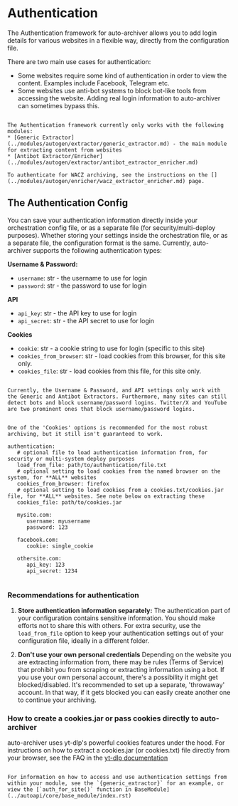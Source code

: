 # Authentication

The Authentication framework for auto-archiver allows you to add login details for various websites in a flexible way, directly from the configuration file.

There are two main use cases for authentication:
* Some websites require some kind of authentication in order to view the content. Examples include Facebook, Telegram etc.
* Some websites use anti-bot systems to block bot-like tools from accessing the website. Adding real login information to auto-archiver can sometimes bypass this.

```{note}

The Authentication framework currently only works with the following modules:
* [Generic Extractor](../modules/autogen/extractor/generic_extractor.md) - the main module for extracting content from websites
* [Antibot Extractor/Enricher](../modules/autogen/extractor/antibot_extractor_enricher.md)

To authenticate for WACZ archiving, see the instructions on the [](../modules/autogen/enricher/wacz_extractor_enricher.md) page.
```

## The Authentication Config

You can save your authentication information directly inside your orchestration config file, or as a separate file (for security/multi-deploy purposes). Whether storing your settings inside the orchestration file, or as a separate file, the configuration format is the same. Currently, auto-archiver supports the following authentication types:

**Username & Password:**
- `username`: str - the username to use for login
- `password`: str - the password to use for login

**API**
- `api_key`: str - the API key to use for login
- `api_secret`: str - the API secret to use for login
  
**Cookies**
- `cookie`: str - a cookie string to use for login (specific to this site)
- `cookies_from_browser`: str - load cookies from this browser, for this site only.
- `cookies_file`: str - load cookies from this file, for this site only.

```{note} 

Currently, the Username & Password, and API settings only work with the Generic and Antibot Extractors. Furthermore, many sites can still detect bots and block username/password logins. Twitter/X and YouTube are two prominent ones that block username/password logins.


One of the 'Cookies' options is recommended for the most robust archiving, but it still isn't guaranteed to work.
```

```{code} yaml
authentication:
   # optional file to load authentication information from, for security or multi-system deploy purposes
   load_from_file: path/to/authentication/file.txt
   # optional setting to load cookies from the named browser on the system, for **ALL** websites
   cookies_from_browser: firefox
   # optional setting to load cookies from a cookies.txt/cookies.jar file, for **ALL** websites. See note below on extracting these
   cookies_file: path/to/cookies.jar

   mysite.com:
      username: myusername
      password: 123
    
   facebook.com:
      cookie: single_cookie

   othersite.com:
      api_key: 123
      api_secret: 1234
  
```


### Recommendations for authentication

1. **Store authentication information separately:**
The authentication part of your configuration contains sensitive information. You should make efforts not to share this with others. For extra security, use the `load_from_file` option to keep your authentication settings out of your configuration file, ideally in a different folder.

2. **Don't use your own personal credentials**
Depending on the website you are extracting information from, there may be rules (Terms of Service) that prohibit you from scraping or extracting information using a bot. If you use your own personal account, there's a possibility it might get blocked/disabled. It's recommended to set up a separate, 'throwaway' account. In that way, if it gets blocked you can easily create another one to continue your archiving.


### How to create a cookies.jar or pass cookies directly to auto-archiver

auto-archiver uses yt-dlp's powerful cookies features under the hood. For instructions on how to extract a cookies.jar (or cookies.txt) file directly from your browser, see the FAQ in the [yt-dlp documentation](https://github.com/yt-dlp/yt-dlp/wiki/FAQ#how-do-i-pass-cookies-to-yt-dlp)

```{note} For developers:

For information on how to access and use authentication settings from within your module, see the `{generic_extractor}` for an example, or view the [`auth_for_site()` function in BaseModule](../autoapi/core/base_module/index.rst)
```